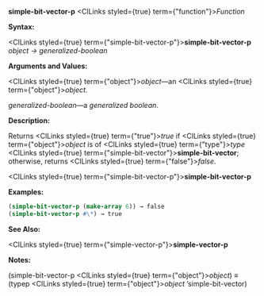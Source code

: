 **simple-bit-vector-p** <ClLinks styled={true} term={"function"}><i>Function</i></ClLinks> 



**Syntax:** 



<ClLinks styled={true} term={"simple-bit-vector-p"}><b>simple-bit-vector-p</b></ClLinks> *object → generalized-boolean* 



**Arguments and Values:** 



<ClLinks styled={true} term={"object"}><i>object</i></ClLinks>—an <ClLinks styled={true} term={"object"}><i>object</i></ClLinks>. 



*generalized-boolean*—a *generalized boolean*. 



**Description:** 



Returns <ClLinks styled={true} term={"true"}><i>true</i></ClLinks> if <ClLinks styled={true} term={"object"}><i>object</i></ClLinks> is of <ClLinks styled={true} term={"type"}><i>type</i></ClLinks> <ClLinks styled={true} term={"simple-bit-vector"}><b>simple-bit-vector</b></ClLinks>; otherwise, returns <ClLinks styled={true} term={"false"}><i>false</i></ClLinks>. 







 



 



<ClLinks styled={true} term={"simple-bit-vector-p"}><b>simple-bit-vector-p</b></ClLinks> 



**Examples:**
```lisp
(simple-bit-vector-p (make-array 6)) → false 
(simple-bit-vector-p #\*) → true 
```
**See Also:** 



<ClLinks styled={true} term={"simple-vector-p"}><b>simple-vector-p</b></ClLinks> 



**Notes:** 



(simple-bit-vector-p <ClLinks styled={true} term={"object"}><i>object</i></ClLinks>) *≡* (typep <ClLinks styled={true} term={"object"}><i>object</i></ClLinks> ’simple-bit-vector) 

